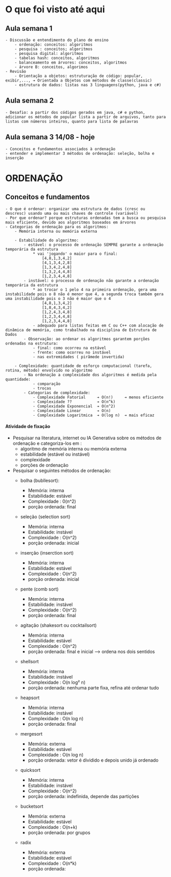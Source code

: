 # O que foi visto até aqui 
## Aula semana 1
    - Discussão e entendimento do plano de ensino
        - ordenação: conceitos: algoritmos
        - pesquisa : conceitos; algoritmos
        - pesquisa digital: algoritmos
        - tabelas hash: conceitos, algoritmos
        - balanceamento em árvores: conceitos, algoritmos
        - árvore B: conceitos, algorimos
    - Revisão
        - Orientação a objetos: estruturação de código: popular, exibir,..., ➔ Orientada a Objetos com métodos de classe(classic)
        - estrutura de dados: listas nas 3 linguagens(python, java e c#)

## Aula semana 2 
    - Desafio: a partir dos códigos gerados em java, c# e python, adicionar os métodos de popular lista a partir de arquivos, tanto para listas com números inteiros, quanto para lista de palavras

## Aula semana 3 14/08 - hoje 
    - Conceitos e fundamentos associados à ordenação
    - entender e implementar 3 métodos de ordenação: seleção, bolha e inserção
# ORDENAÇÃO
## Conceitos e fundamentos
    - O que é ordenar: organizar uma estrutura de dados (cresc ou descresc) usando uma ou mais chaves de controle (variável)
    - Por que ordenar? porque estruturas ordenadas tem a busca ou pesquisa mais eficiente, devido aos algoritmos baseados em árvores
    - Categorias de ordenação para os algoritmos:
        - Memória interna ou memória externa

        - Estabilidade do algoritmo:
            - estável: o processo de ordenação SEMPRE garante a ordenação temporária da estrutura
                * vai 'jogando' o maior para o final: 
                    [4,8,1,3,4,2]  
                    [4,1,3,4,2,8] 
                    [1,3,4,2,4,8] 
                    [1,3,2,4,4,8] 
                    [1,2,3,4,4,8]      
            - instável: o processo de ordenação não garante a ordenação temporária da estrutura
                * ao trocar o 1 pelo 4 na primeira ordenação, gera uma instabilidade pois o 8 não é menor que 4, a segunda troca também gera uma instabilidade pois o 3 não é maior que o 4
                    [4,8,1,3,4,2] 
                    [1,8,4,3,4,2] 
                    [1,2,4,3,4,8] 
                    [1,2,3,4,4,8] 
                    [1,2,3,4,4,8]      
                - adequado para listas feitas em C ou C++ com alocação de dinâmica de memória, como trabalhado na disciplina de Estrutura de Dados
            - Observação: ao ordenar os algoritmos garantem porções ordenadas na estrutura:
                - final: como ocorreu na estável
                - frente: como ocorreu no instável
                - nas extremidades ( pirâmede invertida)
        
        - Complexidade: quantidade de esforço computacional (tarefa, rotina, método) envolvido no algoritmo
            - Na ordenação a complexidade dos algoritmos é medida pela quantidade:
                - comparação
                - trocas
            - Categorias de complexidade:
                - Complexidade Fatorial     ➔ O(n!)     ➔ menos eficiente
                - Complexidade ??           ➔ O(n^k)
                - Complexidade Exponencial  ➔ O(n^2)
                - Complexidade Linear       ➔ O(n)
                - Complexidade Logaritmica  ➔ O(log n)  ➔ mais eficaz
#### Atividade de fixação
- Pesquisar na literatura, internet ou IA Generativa sobre os métodos de ordenação e categoriza-los em :
    - algoritmo de memória interna ou memória externa 
    - estabilidade (estável ou instável)
    - complexidade
    - porções de ordenação
- Pesquisar o seguintes métodos de ordenação:
    - bolha (bubllesort):
        - Memória: interna
        - Estabilidade: estável
        - Complexidade : 0(n^2)
        - porção ordenada: final

    - seleção (selection sort)
        - Memória: interna
        - Estabilidade: instável
        - Complexidade : O(n^2)
        - porção ordenada: inicial

    - inserção (inserction sort)
        - Memória: interna
        - Estabilidade: estável
        - Complexidade : O(n^2)
        - porção ordenada: inicial

    - pente (comb sort)
        - Memória: interna
        - Estabilidade: instável
        - Complexidade : O(n^2)
        - porção ordenada: final

    - agitação (shakesort ou cocktailsort)
        - Memória: interna
        - Estabilidade: estável
        - Complexidade : O(n^2)
        - porção ordenada: final e inicial --> ordena nos dois sentidos

    - shellsort 
        - Memória: interna
        - Estabilidade: instável
        - Complexidade : O(n log² n)
        - porção ordenada: nenhuma parte fixa, refina até ordenar tudo

    - heapsort
        - Memória: interna
        - Estabilidade: instável
        - Complexidade : O(n log n)
        - porção ordenada: final

    - mergesort
        - Memória: externa
        - Estabilidade: estável
        - Complexidade : O(n log n)
        - porção ordenada: vetor é dividido e depois unido já ordenado

    - quicksort
        - Memória: interna
        - Estabilidade: instável
        - Complexidade : O(n^2)
        - porção ordenada: indefinida, depende das partições

    - bucketsort
        - Memória: externa
        - Estabilidade: estável
        - Complexidade : O(n+k)
        - porção ordenada: por grupos

    - radix
        - Memória: externa
        - Estabilidade: estável
        - Complexidade : O(n*k)
        - porção ordenada: 